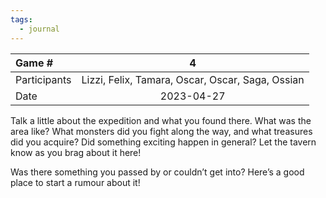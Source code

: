 ```yaml
---
tags:
  - journal
---
```

| Game #    | 4 | 
| :---        |    :----:   |
| Participants     |   Lizzi, Felix, Tamara, Oscar, Oscar, Saga, Ossian   |
| Date   | 2023-04-27      |

Talk a little about the expedition and what you found there. What was the area like? What monsters did you fight along the way, and what treasures did you acquire? Did something exciting happen in general? Let the tavern know as you brag about it here!

Was there something you passed by or couldn’t get into? Here’s a good place to start a rumour about it!